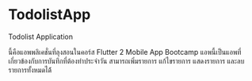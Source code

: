# TodolistApp
Todolist Application

นี้คือแอพพลิเคชั่นที่ลุงสอนในคอร์ส Flutter 2 Mobile App Bootcamp 
แอพนี้เป็นแอพที่เกี่ยวข้องกับการบันทึกที่ต้องทำประจำวัน 
สามารถเพิ่มรายการ แก้ไขรายการ แสดงรายการ และลบรายการทั้งหมดได้้
